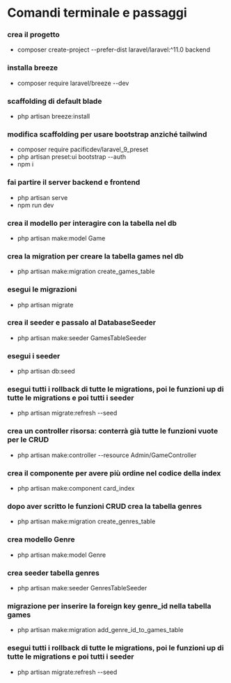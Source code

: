 # Comandi terminale e passaggi

### crea il progetto
- composer create-project --prefer-dist laravel/laravel:^11.0 backend

### installa breeze
- composer require laravel/breeze --dev

### scaffolding di default blade
- php artisan breeze:install

### modifica scaffolding per usare bootstrap anziché tailwind
- composer require pacificdev/laravel_9_preset
- php artisan preset:ui bootstrap --auth
- npm i

### fai partire il server backend e frontend
- php artisan serve
- npm run dev

### crea il modello per interagire con la tabella nel db
- php artisan make:model Game

### crea la migration per creare la tabella games nel db
- php artisan make:migration create_games_table

### esegui le migrazioni
- php artisan migrate

### crea il seeder e passalo al DatabaseSeeder
- php artisan make:seeder GamesTableSeeder

### esegui i seeder
- php artisan db:seed

### esegui tutti i rollback di tutte le migrations, poi le funzioni up di tutte le migrations e poi tutti i seeder
- php artisan migrate:refresh --seed

### crea un controller risorsa: conterrà già tutte le funzioni vuote per le CRUD
- php artisan make:controller --resource Admin/GameController

### crea il componente per avere più ordine nel codice della index
- php artisan make:component card_index

### dopo aver scritto le funzioni CRUD crea la tabella genres
- php artisan make:migration create_genres_table

### crea modello Genre
- php artisan make:model Genre

### crea seeder tabella genres
- php artisan make:seeder GenresTableSeeder

### migrazione per inserire la foreign key genre_id nella tabella games
- php artisan make:migration add_genre_id_to_games_table

### esegui tutti i rollback di tutte le migrations, poi le funzioni up di tutte le migrations e poi tutti i seeder
- php artisan migrate:refresh --seed